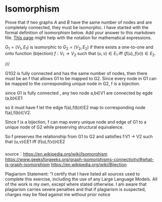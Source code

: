 # Isomorphism

Prove that if two graphs $A$ and $B$ have the same number of nodes and are
completely connected, they must be isomorphic. I have started with the formal
definition of isomorphism below. Add your answer to this markdown file. [This
page](https://docs.github.com/en/get-started/writing-on-github/working-with-advanced-formatting/writing-mathematical-expressions)
might help with the notation for mathematical expressions.

$G_1=(V_1 , E_1)$ is isomorphic to $G_2 = (V_2, E_2)$ if there exists a
one-to-one and onto function (bijection) $f: V_1 \rightarrow V_2$ such that $(u,v)
\in E_1$ iff $(f(u),f(v)) \in E_2$.


///

G1G2 is fully connected and has the same number of nodes, then there must be an f that allows G1 to be mapped to G2. Since every node in G1 can be mapped to the corresponding unique node in G2, f is a bijection.

since G1 is fully connected , any two node a,b∈V1 are connected by egde (a,b)∈E1

so it must have f let the edge f(a),f(b)∈E2 map to corresponding node f(a),f(b)∈V2.

Since f is a bijection, f can map every unique node and edge of G1 to a unique node of G2 while preserving structural equivalence.

So f preserves the relationship from G1 to G2 and satisfies f:V1 -> V2 such that (u,v)∈E1 iff (f(u),f(v))∈E2

###

source：https://en.wikipedia.org/wiki/Isomorphism https://www.geeksforgeeks.org/graph-isomorphisms-connectivity/#what-is-graph-isomorphism https://en.wikipedia.org/wiki/Bijection

Plagiarism Statement: “I certify that I have listed all sources used to complete this exercise, including the use of any Large Language Models. All of the work is my own, except where stated otherwise. I am aware that plagiarism carries severe penalties and that if plagiarism is suspected, charges may be filed against me without prior notice
